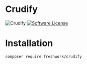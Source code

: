 # Crudify

![Crudify](https://cloud.githubusercontent.com/assets/1103494/16623124/b0082046-436a-11e6-870a-2e5f6dbd9ef8.jpg)
<a href="LICENSE"><img src="https://img.shields.io/badge/license-MIT-brightgreen.svg?style=flat-square" alt="Software License"></img></a>


# Installation
```bash
composer require freshwork/crudify
```
